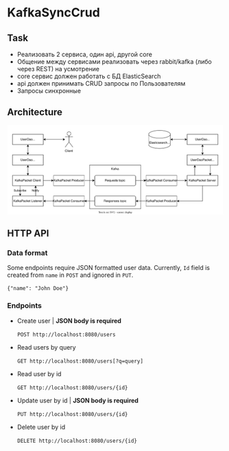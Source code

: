 # KafkaSyncCrud
## Task
- Реализовать 2 сервиса, один api, другой core
- Общение между сервисами реализовать через rabbit/kafka (либо через REST) на усмотрение
- core сервис должен работать с БД ElasticSearch
- api должен принимать CRUD запросы по Пользователям
- Запросы синхронные

## Architecture
![Architecture][arch_image]

## HTTP API
### Data format
Some endpoints require JSON formatted user data.
Currently, `Id` field is created from `name` in `POST` and ignored in `PUT`.
```
{"name": "John Doe"}
```

### Endpoints
- Create user | **JSON body is required**

  `POST http://localhost:8080/users`

- Read users by query
  
  `GET http://localhost:8080/users[?q=query]`

- Read user by id

  `GET http://localhost:8080/users/{id}`

- Update user by id | **JSON body is required**

  `PUT http://localhost:8080/users/{id}`

- Delete user by id

  `DELETE http://localhost:8080/users/{id}`

[arch_image]: assets/arch.svg